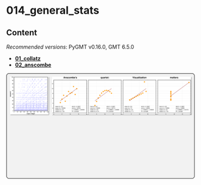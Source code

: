 # 014_general_stats

## Content

_Recommended versions_: PyGMT v0.16.0, GMT 6.5.0

- **[01_collatz](https://github.com/yvonnefroehlich/GMT_PyGMT_plotting/tree/main/014_general_stats/01_collatz)**
- **[02_anscombe](https://github.com/yvonnefroehlich/GMT_PyGMT_plotting/tree/main/014_general_stats/02_anscombe)**

![](https://github.com/yvonnefroehlich/gmt-pygmt-plotting/raw/main/_images/github_maps_readme_014stats.png)
